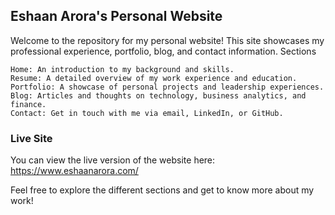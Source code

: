 ## Eshaan Arora's Personal Website ## 

Welcome to the repository for my personal website! This site showcases my professional experience, portfolio, blog, and contact information.
Sections

    Home: An introduction to my background and skills.
    Resume: A detailed overview of my work experience and education.
    Portfolio: A showcase of personal projects and leadership experiences.
    Blog: Articles and thoughts on technology, business analytics, and finance.
    Contact: Get in touch with me via email, LinkedIn, or GitHub.

### Live Site ###

You can view the live version of the website here: https://www.eshaanarora.com/

Feel free to explore the different sections and get to know more about my work!
